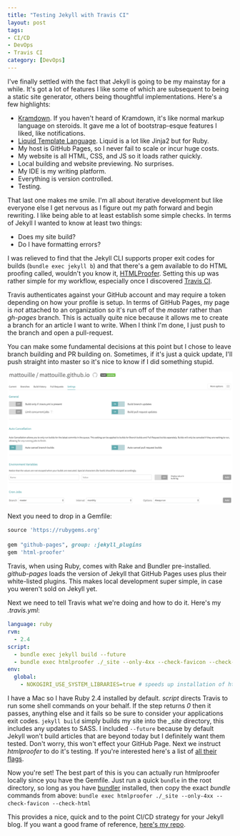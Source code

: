 ```yaml
---
title: "Testing Jekyll with Travis CI"
layout: post
tags:
- CI/CD
- DevOps
- Travis CI
category: [DevOps]
---
```


I've finally settled with the fact that Jekyll is going to be my mainstay for a while. It's got a lot of features I like some of which are subsequent to being a static site generator, others being thoughtful implementations. Here's a few highlights:

* [Kramdown](https://kramdown.gettalong.org/). If you haven't heard of Kramdown, it's like normal markup language on steroids. It gave me a lot of bootstrap-esque features I liked, like notifications.
* [Liquid Template Language](https://shopify.github.io/liquid/). Liquid is a lot like Jinja2 but for Ruby.
* My host is GitHub Pages, so I never fail to scale or incur huge costs.
* My website is all HTML, CSS, and JS so it loads rather quickly.
* Local building and website previewing. No surprises.
* My IDE is my writing platform.
* Everything is version controlled.
* Testing.

That last one makes me smile. I'm all about iterative development but like everyone else I get nervous as I figure out my path forward and begin rewriting. I like being able to at least establish some simple checks. In terms of Jekyll I wanted to know at least two things:

* Does my site build?
* Do I have formatting errors?

I was relieved to find that the Jekyll CLI supports proper exit codes for builds (`bundle exec jekyll b`) and that there's a gem available to do HTML proofing called, wouldn't you know it, [HTMLProofer](https://github.com/gjtorikian/html-proofer). Setting this up was rather simple for my workflow, especially once I discovered [Travis CI](https://travis-ci.org).

Travis authenticates against your GitHub account and may require a token depending on how your profile is setup. In terms of GitHub Pages, my page is _not_ attached to an organization so it's run off of the _master_ rather than _gh-pages_ branch. This is actually quite nice because it allows me to create a branch for an article I want to write. When I think I'm done, I just push to the branch and open a pull-request.

You can make some fundamental decisions at this point but I chose to leave branch building and PR building on. Sometimes, if it's just a quick update, I'll push straight into master so it's nice to know if I did something stupid.

![Travis Settings](/img/posts/2017-10-30-testing-jekyll-with-travis-ci/travis-settings.png)

Next you need to drop in a Gemfile:

```ruby
source 'https://rubygems.org'

gem "github-pages", group: :jekyll_plugins
gem 'html-proofer'
```

Travis, when using Ruby, comes with Rake and Bundler pre-installed. _github-pages_ loads the version of Jekyll that GitHub Pages uses plus their white-listed plugins. This makes local development super simple, in case you weren't sold on Jekyll yet.

Next we need to tell Travis what we're doing and how to do it. Here's my _.travis.yml_:

```yaml
language: ruby
rvm:
  - 2.4
script:
  - bundle exec jekyll build --future
  - bundle exec htmlproofer ./_site --only-4xx --check-favicon --check-html
env:
  global:
    - NOKOGIRI_USE_SYSTEM_LIBRARIES=true # speeds up installation of html-proofer
```

I have a Mac so I have Ruby 2.4 installed by default. _script_ directs Travis to run some shell commands on your behalf. If the step returns _0_ then it passes, anything else and it fails so be sure to consider your applications exit codes. `jekyll build` simply builds my site into the _\_site_ directory, this includes any updates to SASS. I included `--future` because by default Jekyll won't build articles that are beyond today but I definitely want them tested. Don't worry, this won't effect your GitHub Page. Next we instruct _htmlproofer_ to do it's testing. If you're interested here's a list of [all their flags](https://github.com/gjtorikian/html-proofer).

Now you're set! The best part of this is you can actually run htmlproofer locally since you have the Gemfile. Just run a quick `bundle` in the root directory, so long as you have [bundler](http://bundler.io/) installed, then copy the exact _bundle_ commands from above: `bundle exec htmlproofer ./_site --only-4xx --check-favicon --check-html`

This provides a nice, quick and to the point CI/CD strategy for your Jekyll blog. If you want a good frame of reference, [here's my repo](https://github.com/mattouille/mattouille.github.io).
